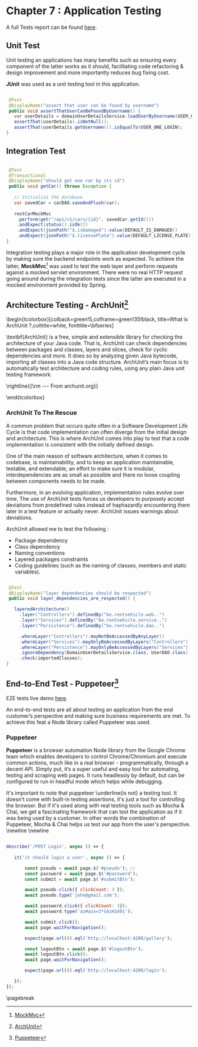 Chapter 7 : Application Testing
================================

A full Tests report can be found [here](https://rent-vehicle-test-report.netlify.app/index.html "tests report").

## Unit Test

Unit testing an applications has many benefits such as ensuring every component of the latter works as it should, 
facilitating code refactoring & design improvement and more importantly reduces bug fixing cost. 

**JUnit** was used as a unit testing tool in this application. 

```{.java caption="Assert username can be found"}

 @Test
 @DisplayName("assert that user can be found by username")
 public void assertThatUserCanBeFoundByUsername() {
   var userDetails = domainUserDetailsService.loadUserByUsername(USER_ONE_LOGIN);
   assertThat(userDetails).isNotNull();
   assertThat(userDetails.getUsername()).isEqualTo(USER_ONE_LOGIN);
}

```

## Integration Test


```{.java caption="Should get one car by its id"}

 @Test
 @Transactional
 @DisplayName("should get one car by its id")
 public void getCar() throws Exception {
    
   // Initialize the database
   var savedCar = carDAO.saveAndFlush(car);
   
   restCarMockMvc
    .perform(get("/api/v1/cars/{id}", savedCar.getId()))
    .andExpect(status().isOk())
    .andExpect(jsonPath("$.isDamaged").value(DEFAULT_IS_DAMAGED))
    .andExpect(jsonPath("$.licensePlate").value(DEFAULT_LICENSE_PLATE))
}

```

Integration testing plays a major role in the application development cycle by making sure the backend endpoints
work as expected. To achieve the latter, **MockMvc**[^8] was used to test the web layer and perform requests against
a mocked servlet environment. There were no real HTTP request going around during the integration tests since 
the latter are executed in a mocked environment provided by Spring.

## Architecture Testing - ArchUnit[^9]

\begin{tcolorbox}[colback=green!5,colframe=green!35!black,
title=What is ArchUnit ?,coltitle=white, fonttitle=\bfseries]

\textbf{ArchUnit} is a free, simple and extensible library for checking the architecture of your Java code. That is, 
ArchUnit can check dependencies between packages and classes, layers and slices, check for cyclic dependencies and 
more. It does so by analyzing given Java bytecode, importing all classes into a Java code structure. ArchUnit’s 
main focus is to automatically test architecture and coding rules, using any plain Java unit testing framework.

\rightline{{\rm --- From archunit.org}}

\end{tcolorbox}

### ArchUnit To The Rescue

A common problem that occurs quite often in a Software Development Life Cycle is that code implementation can often 
diverge from the initial design and architecture. This is where ArchUnit comes into play to test that a code 
implementation is consistent with the initially defined design.

One of the main reason of software architecture, when it comes to codebase, is maintainability, and to keep an
application maintainable, testable, and extendable, an effort to make sure it is modular, interdependencies 
are as small as possible and there no loose coupling between components needs to be made.

Furthermore, in an evolving application, implementation rules evolve over time. The use of ArchUnit tests 
forces us developers to purposely accept deviations from predefined rules instead of haphazardly encountering 
them later in a test feature or actually never. ArchUnit issues warnings about deviations.

ArchUnit allowed me to test the following : 

- Package dependency 
- Class dependency 
- Naming conventions
- Layered packages constraints
- Coding guidelines (such as the naming of classes, members and static variables). 


```{.java caption="Layer Dependencies"}

 @Test
 @DisplayName("layer dependencies should be respected")
 public void layer_dependencies_are_respected() {

   layeredArchitecture()
     .layer("Controllers").definedBy("be.rentvehicle.web..")
     .layer("Services").definedBy("be.rentvehicle.service..")
     .layer("Persistence").definedBy("be.rentvehicle.dao..")

     .whereLayer("Controllers").mayNotBeAccessedByAnyLayer()
     .whereLayer("Services").mayOnlyBeAccessedByLayers("Controllers")
     .whereLayer("Persistence").mayOnlyBeAccessedByLayers("Services")
     .ignoreDependency(DomainUserDetailsService.class, UserDAO.class)
     .check(importedClasses);
}
```

## End-to-End Test - Puppeteer[^10]

E2E tests live demo [here](https://github.com/danny00747/vms/wiki/Test-Reports "e2e report").

An end-to-end tests are all about testing an application from the end customer’s perspective and making sure business 
requirements are met. To achieve this feat a Node library called Puppeteer was used. 

### Puppeteer

**Puppeteer** is a browser automation Node library from the Google Chrome team which enables developers to control 
Chrome/Chromium and execute common actions, much like in a real browser - programmatically, through a decent API.
Simply put, it’s a super useful and easy tool for automating, testing and scraping web pages. It runs headlessly by 
default, but can be configured to run in headful mode which helps while debugging.

It's important to note that puppeteer \underline{is not} a testing tool. It doesn't come with built-in testing assertions, 
it's just a tool for controlling the browser. But if it's used along with real testing tools such as Mocha & Chai,
we get a fascinating framework that can test the application as if it was being used by a customer. 
In other words the combination of Puppeteer, Mocha & Chai helps us test our app from the user's perspective. \newline \newline


```{.js caption="E2E Test Example"}

describe('/POST Login', async () => { 
    
   it('it should login a user', async () => {

       const pseudo = await page.$('#pseudo'); //
       const password = await page.$('#password');
       const submit = await page.$('#submitBtn');

       await pseudo.click({ clickCount: 3 });
       await pseudo.type('john@gmail.com');

       await password.click({ clickCount: 3});
       await password.type('az#azx=3*ùâzH2é01');

       await submit.click();
       await page.waitForNavigation();

       expect(page.url()).eql('http://localhost:4200/gallery');

       const logoutBtn = await page.$('#logoutBtn');
       await logoutBtn.click();
       await page.waitForNavigation();

       expect(page.url()).eql('http://localhost:4200/login');

   });
}); 


```

[^8]: [MockMvc](https://spring.io/guides/gs/testing-web)
[^9]: [ArchUnit](https://www.archunit.org)
[^10]: [Puppeteer](https://pptr.dev)

\pagebreak
